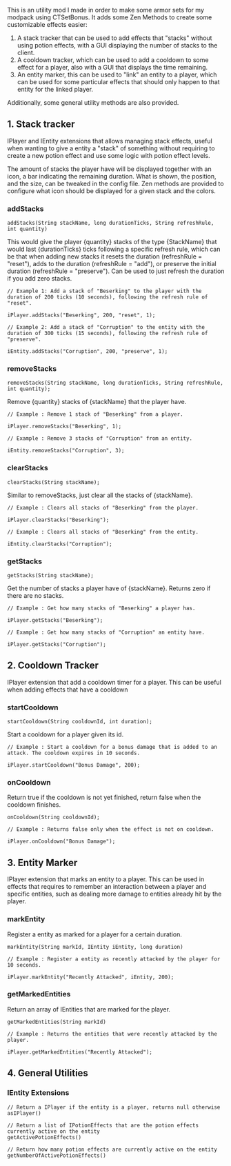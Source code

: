 This is an utility mod I made in order to make some armor sets for my modpack using CTSetBonus. It adds some Zen Methods to create some customizable effects easier:

1. A stack tracker that can be used to add effects that "stacks" without using potion effects, with a GUI displaying the number of stacks to the client.
2. A cooldown tracker, which can be used to add a cooldown to some effect for a player, also with a GUI that displays the time remaining.
3. An entity marker, this can be used to "link" an entity to a player, which can be used for some particular effects that should only happen to that entity for the linked player.

Additionally, some general utility methods are also provided. 

## 1. Stack tracker

IPlayer and IEntity extensions that allows managing stack effects, useful when wanting to give a entity a "stack" of something without requiring to create a new potion effect and use some logic with potion effect levels. 

The amount of stacks the player have will be displayed together with an icon, a bar indicating the remaining duration. What is shown, the position, and the size, can be tweaked in the config file. Zen methods are provided to configure what icon should be displayed for a given stack and the colors. 

### addStacks

```
addStacks(String stackName, long durationTicks, String refreshRule, int quantity)
```

This would give the player {quantity} stacks of the type {StackName} that would last {durationTicks} ticks following a specific refresh rule, which can be that when adding new stacks it resets the duration (refreshRule = "reset"), adds to the duration (refreshRule = "add"), or preserve the initial duration (refreshRule = "preserve"). Can be used to just refresh the duration if you add zero stacks.

```
// Example 1: Add a stack of "Beserking" to the player with the duration of 200 ticks (10 seconds), following the refresh rule of "reset".

iPlayer.addStacks("Beserking", 200, "reset", 1);

// Example 2: Add a stack of "Corruption" to the entity with the duration of 300 ticks (15 seconds), following the refresh rule of "preserve".

iEntity.addStacks("Corruption", 200, "preserve", 1);
```

### removeStacks

```
removeStacks(String stackName, long durationTicks, String refreshRule, int quantity);
```

Remove {quantity} stacks of {stackName} that the player have.


```
// Example : Remove 1 stack of "Beserking" from a player.

iPlayer.removeStacks("Beserking", 1);

// Example : Remove 3 stacks of "Corruption" from an entity.

iEntity.removeStacks("Corruption", 3);
```

### clearStacks

```
clearStacks(String stackName);
```

Similar to removeStacks, just clear all the stacks of {stackName}.

```
// Example : Clears all stacks of "Beserking" from the player.

iPlayer.clearStacks("Beserking");

// Example : Clears all stacks of "Beserking" from the entity. 

iEntity.clearStacks("Corruption");
```

### getStacks

```
getStacks(String stackName);
```

Get the number of stacks a player have of {stackName}. Returns zero if there are no stacks.

```
// Example : Get how many stacks of "Beserking" a player has.

iPlayer.getStacks("Beserking");

// Example : Get how many stacks of "Corruption" an entity have.

iPlayer.getStacks("Corruption");
```

## 2. Cooldown Tracker

IPlayer extension that add a cooldown timer for a player. This can be useful when adding effects that have a cooldown

### startCooldown

```
startCooldown(String cooldownId, int duration);
```

Start a cooldown for a player given its id.

```
// Example : Start a cooldown for a bonus damage that is added to an attack. The cooldown expires in 10 seconds.

iPlayer.startCooldown("Bonus Damage", 200);
```

### onCooldown

Return true if the cooldown is not yet finished, return false when the cooldown finishes.

```
onCooldown(String cooldownId);
```

```
// Example : Returns false only when the effect is not on cooldown.

iPlayer.onCooldown("Bonus Damage");
```

## 3. Entity Marker

IPlayer extension that marks an entity to a player. This can be used in effects that requires to remember an interaction between a player and specific entities, such as dealing more damage to entities already hit by the player.

### markEntity

Register a entity as marked for a player for a certain duration.

```
markEntity(String markId, IEntity iEntity, long duration)
```

```
// Example : Register a entity as recently attacked by the player for 10 seconds.

iPlayer.markEntity("Recently Attacked", iEntity, 200);
```

### getMarkedEntities

Return an array of IEntities that are marked for the player. 

```
getMarkedEntities(String markId)
```

```
// Example : Returns the entities that were recently attacked by the player.

iPlayer.getMarkedEntities("Recently Attacked");
```

## 4. General Utilities

### IEntity Extensions

```
// Return a IPlayer if the entity is a player, returns null otherwise
asIPlayer()

// Return a list of IPotionEffects that are the potion effects currently active on the entity
getActivePotionEffects()

// Return how many potion effects are currently active on the entity
getNumberOfActivePotionEffects()

```
